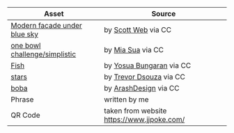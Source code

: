 | Asset | Source |
| ----|----|
| [Modern facade under blue sky](https://unsplash.com/photos/fp4y6MkKyc4)| by [Scott Web](https://unsplash.com/@scottwebb) via CC |
| [one bowl challenge/simplistic](https://unsplash.com/photos/_aQZnmZTuvo) | by [Mia Sua](https://unsplash.com/@phanhfank) via CC |
| [Fish](https://thenounproject.com/icon/fish-4753430/) | by [Yosua Bungaran](https://thenounproject.com/yosuabungaran/) via CC |
| [stars](https://thenounproject.com/icon/stars-1053646/) | by [Trevor Dsouza](https://thenounproject.com/TDsouza/) via CC |
| [boba](https://thenounproject.com/icon/boba-3906630/) | by [ArashDesign](https://thenounproject.com/abufirash/) via CC |
| Phrase | written by me |
| QR Code | taken from website https://www.jjpoke.com/ |
